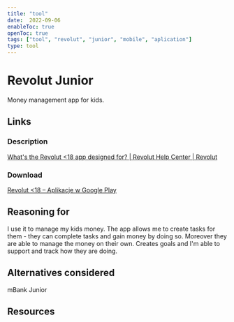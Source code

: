 ```yaml
---
title: "tool"
date:  2022-09-06
enableToc: true
openToc: true
tags: ["tool", "revolut", "junior", "mobile", "aplication"]
type: tool
---
```

# Revolut Junior
Money management app for kids.

## Links
### Description
[What's the Revolut <18 app designed for? | Revolut Help Center | Revolut](https://www.revolut.com/en-US/help/my-accounts/revolut-junior/revolut-junior-for-children/what-is-the-revolut-junior-app-for)
### Download
[Revolut <18 – Aplikacje w Google Play](https://play.google.com/store/apps/details?id=com.revolut.junior&hl=pl&gl=US)

## Reasoning for
I use it to manage my kids money. The app allows me to create tasks for them - they can complete tasks and gain money by doing so. Moreover they are able to manage the money on their own. Creates goals and I'm able to support and track how they are doing.  

## Alternatives considered
mBank Junior
## Resources
